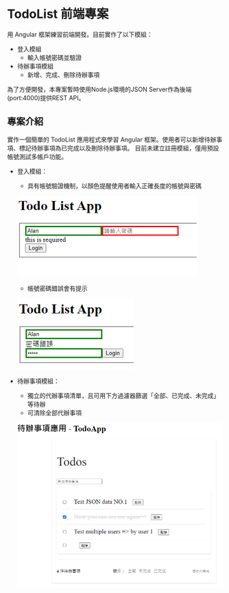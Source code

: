 # TodoList 前端專案

用 Angular 框架練習前端開發。目前實作了以下模組：

- 登入模組
    - 輸入帳號密碼並驗證
- 待辦事項模組
    - 新增、完成、刪除待辦事項

為了方便開發，本專案暫時使用Node.js環境的JSON Server作為後端(port:4000)提供REST API。

## 專案介紹
實作一個簡單的 TodoList 應用程式來學習 Angular 框架。使用者可以新增待辦事項、標記待辦事項為已完成以及刪除待辦事項。
目前未建立註冊模組，僅用預設帳號測試多帳戶功能。

- 登入模組：
    - 具有帳號驗證機制，以顏色提醒使用者輸入正確長度的帳號與密碼

    ![image](https://github.com/Alan-Cheng/Angular-TodoList/blob/master/login.png)

    - 帳號密碼錯誤會有提示

    ![image](https://github.com/Alan-Cheng/Angular-TodoList/blob/master/login_fail.png)

- 待辦事項模組：
    - 獨立的代辦事項清單，且可用下方過濾器篩選「全部、已完成、未完成」等待辦
    - 可清除全部代辦事項
    
    ![image](https://github.com/Alan-Cheng/Angular-TodoList/blob/master/todolist.png)
